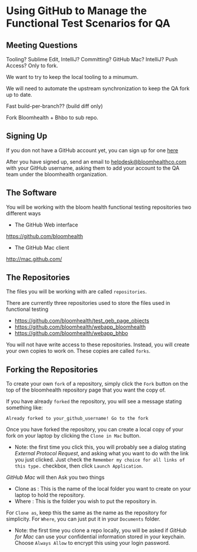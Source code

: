 Using GitHub to Manage the Functional Test Scenarios for QA
===========================================================

Meeting Questions
-----------------

Tooling?  Sublime Edit, IntelliJ?
Committing? GitHub Mac?  IntelliJ?
Push Access? Only to fork. 

We want to try to keep the local tooling to a minumum.

We will need to automate the upstream synchronization to keep the QA fork up to date.

Fast build-per-branch?? (build diff only)

Fork Bloomhealth + Bhbo to sub repo.

Signing Up
----------

If you don not have a GitHub account yet, you can sign up for one [here](https://github.com/signup/free)

After you have signed up, send an email to helpdesk@bloomhealthco.com with your GitHub username, asking them to
add your account to the QA team under the bloomhealth organization.

The Software
------------

You will be working with the bloom health functional testing repositories two different ways

* The GitHub Web interface

https://github.com/bloomhealth

* The GitHub Mac client

http://mac.github.com/

The Repositories
----------------

The files you will be working with are called `repositories`.  

There are currently three repositories used to store the files used in functional testing

* https://github.com/bloomhealth/test_geb_page_objects
* https://github.com/bloomhealth/webapp_bloomhealth
* https://github.com/bloomhealth/webapp_bhbo

You will not have write access to these repositories.  Instead, you will create your own copies to work on.  These copies are called `forks`.

Forking the Repositories
------------------------

To create your own `fork` of a repository, simply click the `Fork` button on the top of the bloomhealth repository page that you want the copy of.

If you have already `forked` the repository, you will see a message stating something like:

    Already forked to your_github_username! Go to the fork

Once you have forked the repository, you can create a local copy of your fork on your laptop by clicking the `Clone in Mac` button.

* Note: the first time you click this, you will probably see a dialog stating *External Protocol Request*, and asking what you want to do with the link you just clicked.  Just check the `Remember my choice for all links of this type.` checkbox, then click `Launch Application`.

*GitHub Mac* will then Ask you two things

* Clone as : This is the name of the local folder you want to create on your laptop to hold the repository.
* Where : This is the folder you wish to put the repository in.

For `Clone as`, keep this the same as the name as the repository for simplicity.
For `Where`, you can just put it in your `Documents` folder.

* Note: the first time you clone a repo locally, you will be asked if *GitHub for Mac* can use your confidential information stored in your keychain.  Choose `Always Allow` to encrypt this using your login password.




